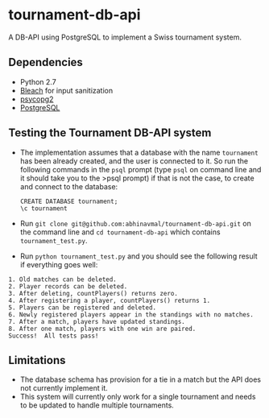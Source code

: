 # tournament-db-api
A DB-API using PostgreSQL to implement a Swiss tournament system.

## Dependencies
- Python 2.7
- [Bleach](https://bleach.readthedocs.io/en/latest/) for input sanitization
- [psycopg2](http://initd.org/psycopg/)
- [PostgreSQL](https://www.postgresql.org/)

## Testing the Tournament DB-API system
- The implementation assumes that a database with the name `tournament` has been already created, and the user
is connected to it. So run the following commands in the `psql` prompt (type `psql` on command line and it should take you to the >psql prompt) if that is not the case, to create and connect to the database:
    ```
    CREATE DATABASE tournament;
    \c tournament
    ```

- Run `git clone git@github.com:abhinavmal/tournament-db-api.git` on the command line and
`cd tournament-db-api` which contains `tournament_test.py`.
- Run `python tournament_test.py` and you should see the following result if everything goes well:
```
1. Old matches can be deleted.
2. Player records can be deleted.
3. After deleting, countPlayers() returns zero.
4. After registering a player, countPlayers() returns 1.
5. Players can be registered and deleted.
6. Newly registered players appear in the standings with no matches.
7. After a match, players have updated standings.
8. After one match, players with one win are paired.
Success!  All tests pass!
```

## Limitations
- The database schema has provision for a tie in a match but the API does not currently implement it.
- This system will currently only work for a single tournament and needs to be updated to handle multiple
tournaments.
